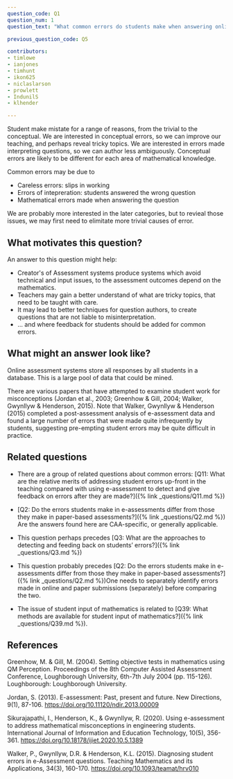 ```yaml
---
question_code: Q1
question_num: 1
question_text: "What common errors do students make when answering online assessment questions?" 

previous_question_code: Q5

contributors: 
- timlowe
- ianjones
- timhunt
- ikon625
- niclaslarson
- prowlett
- IndunilS
- klhender

---
```



Student make mistate for a range of reasons, from the trivial to the conceptual. We are interested in conceptual errors, so we can improve our teaching, and perhaps reveal tricky topics. We are interested in errors made interpreting questions, so we can author less ambiguously. Conceptual errors are likely to be different for each area of mathematical knowledge.

Common errors may be due to

- Careless errors: slips in working
- Errors of intepreration: students answered the wrong question
- Mathematical errors made when answering the question

We are probably more interested in the later categories, but to revieal those issues, we may first need to elimitate more trivial causes of error.



## What motivates this question?

An answer to this question might help:

- Creator's of Assessment systems produce systems which avoid technical and input issues, to the assessment outcomes depend on the mathematics.
- Teachers may gain a better understand of what are tricky topics, that need to be taught with care.
- It may lead to better techniques for question authors, to create questions that are not liable to misinterpretation.
- ... and where feedback for students should be added for common errors.

## What might an answer look like?

Online assessment systems store all responses by all students in a database. This is a large pool of data that could be mined.

There are various papers that have attempted to examine student work for misconceptions (Jordan et al., 2003; Greenhow & Gill, 2004; Walker, Gwynllyw & Henderson, 2015). Note that Walker, Gwynllyw & Henderson (2015) completed a post-assessment analysis of e-assessment data and found a large number of errors that were made quite infrequently by students, suggesting pre-empting student errors may be quite difficult in practice.

## Related questions

* There are a group of related questions about common errors: [Q11: What are the relative merits of addressing student errors up-front in the teaching compared with using e-assessment to detect and give feedback on errors after they are made?]({% link _questions/Q11.md %})

* [Q2: Do the errors students make in e-assessments differ from those they make in paper-based assessments?]({% link _questions/Q2.md %})  Are the answers found here are CAA-specific, or generally applicable.

* This question perhaps precedes [Q3: What are the approaches to detecting and feeding back on students’ errors?]({% link _questions/Q3.md %}) 

* This question probably precedes [Q2: Do the errors students make in e-assessments differ from those they make in paper-based assessments?]({% link _questions/Q2.md %})One needs to separately identify errors made in online and paper submissions (separately) before comparing the two.

* The issue of student input of mathematics is related to [Q39: What methods are available for student input of mathematics?]({% link _questions/Q39.md %}).

## References

<div class="reference_list" markdown="1">

Greenhow, M. & Gill, M. (2004). Setting objective tests in mathematics using QM Perception. Proceedings of the 8th Computer Assisted Assessment Conference, Loughborough University, 6th-7th July 2004 (pp. 115-126). Loughborough: Loughborough University.

Jordan, S. (2013). E-assessment: Past, present and future. New Directions, 9(1), 87-106. <https://doi.org/10.11120/ndir.2013.00009>

Sikurajapathi, I., Henderson, K., & Gwynllyw, R. (2020). Using e-assessment to address mathematical misconceptions in engineering students. International Journal of Information and Education Technology, 10(5), 356-361. <https://doi.org/10.18178/ijiet.2020.10.5.1389>

Walker, P., Gwynllyw, D.R. & Henderson, K.L. (2015). Diagnosing student errors in e-Assessment questions. Teaching Mathematics and its Applications, 34(3), 160-170. <https://doi.org/10.1093/teamat/hrv010>

</div>
